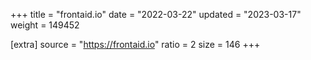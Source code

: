 +++
title = "frontaid.io"
date = "2022-03-22"
updated = "2023-03-17"
weight = 149452

[extra]
source = "https://frontaid.io"
ratio = 2
size = 146
+++
